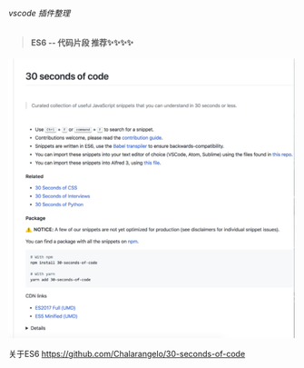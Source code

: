 ###### vscode 插件整理 

>  ####  ES6  --  代码片段  推荐✨✨✨✨ 

  ![logo](../img/es6.png ':size=700')

  关于ES6 
  https://github.com/Chalarangelo/30-seconds-of-code